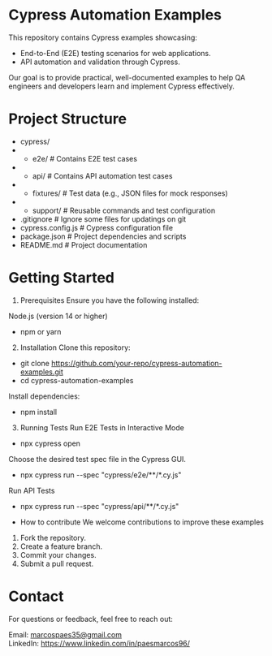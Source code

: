 # Cypress Automation Examples

This repository contains Cypress examples showcasing:

- End-to-End (E2E) testing scenarios for web applications.
- API automation and validation through Cypress.

Our goal is to provide practical, well-documented examples to help QA engineers and developers learn and implement Cypress effectively.

# Project Structure

- cypress/
- - e2e/               # Contains E2E test cases
- - api/               # Contains API automation test cases
- - fixtures/          # Test data (e.g., JSON files for mock responses)
- - support/           # Reusable commands and test configuration
- .gitignore             # Ignore some files for updatings on git 
- cypress.config.js      # Cypress configuration file
- package.json           # Project dependencies and scripts
- README.md              # Project documentation

# Getting Started

1. Prerequisites
Ensure you have the following installed:

Node.js (version 14 or higher)
* npm or yarn

2. Installation
Clone this repository:

* git clone https://github.com/your-repo/cypress-automation-examples.git
* cd cypress-automation-examples

Install dependencies:

* npm install

3. Running Tests
Run E2E Tests in Interactive Mode
* npx cypress open

Choose the desired test spec file in the Cypress GUI.

* npx cypress run --spec "cypress/e2e/**/*.cy.js"

Run API Tests

* npx cypress run --spec "cypress/api/**/*.cy.js"

- How to contribute
We welcome contributions to improve these examples

1. Fork the repository.
2. Create a feature branch.
3. Commit your changes.
4. Submit a pull request.


# Contact
For questions or feedback, feel free to reach out:

Email: marcospaes35@gmail.com   
LinkedIn: https://www.linkedin.com/in/paesmarcos96/